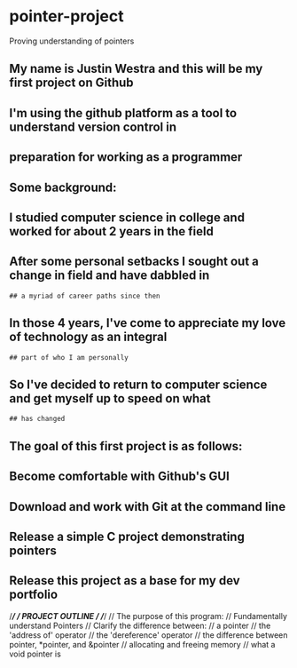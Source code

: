 # pointer-project
Proving understanding of pointers
## My name is Justin Westra and this will be my first project on Github
## I'm using the github platform as a tool to understand version control in 
  ## preparation for working as a programmer
## Some background:
  ## I studied computer science in college and worked for about 2 years in the field
  ## After some personal setbacks I sought out a change in field and have dabbled in 
    ## a myriad of career paths since then
  ## In those 4 years, I've come to appreciate my love of technology as an integral
    ## part of who I am personally
  ## So I've decided to return to computer science and get myself up to speed on what 
    ## has changed
## The goal of this first project is as follows:
  ## Become comfortable with Github's GUI
  ## Download and work with Git at the command line
  ## Release a simple C project demonstrating pointers
  ## Release this project as a base for my dev portfolio
  
/************************************/
/*          PROJECT OUTLINE         */
/************************************/
	// The purpose of this program:
		// Fundamentally understand Pointers
		// Clarify the difference between:
			// a pointer
			// the 'address of' operator
			// the 'dereference' operator
			// the difference between pointer, *pointer, and &pointer
			// allocating and freeing memory
			// what a void pointer is
